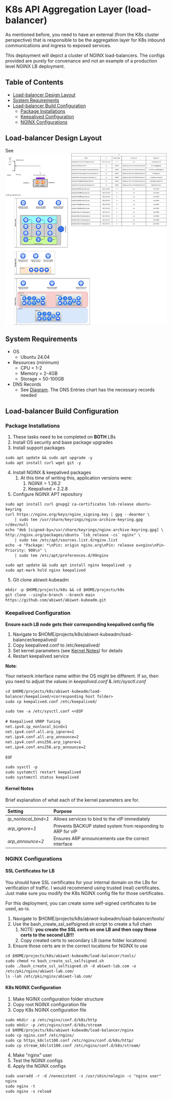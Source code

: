 # K8s API Aggregation Layer (load-balancer)

As mentioned before, you need to have an external (from the K8s cluster perspective) that is responsible to be the aggregation layer for K8s inbound communications and ingress to exposed services.

This deployment will depict a cluster of NGINX load-balancers.  The configs provided are purely for convenance and not an example of a production level NGINX LB deployment.

## Table of Contents

- [Load-balancer Design Layout](#load-balancer-design-layout)
- [System Requirements](#system-requirements)
- [Load-balancer Build Configuration](#load-balancer-build-configuration)
  - [Package Installations](#package-installations)
  - [Keepalived Configuration](#keepalived-configuration)
  - [NGINX Configurations](#nginx-configurations)

## Load-balancer Design Layout

See ![Diagram](../diagrams/kubeadm-infrastructure.drawio.svg)

## System Requirements

- OS
  - Ubuntu 24.04
- Resources (minimum)
  - CPU = 1-2
  - Memory = 2-4GB
  - Storage = 50-100GB
- DNS Records
  - See [Diagram](#load-balancer-design-layout).  The DNS Entries chart has the necessary records needed

## Load-balancer Build Configuration

### Package Installations

1. These tasks need to be completed on **BOTH** LBs
2. Install OS security and base package upgrades
3. Install support packages

```shell
sudo apt update && sudo apt upgrade -y
sudo apt install curl wget git -y
```

4. Install NGINX & keepalived packages
    1. At this time of writing this, application versions were:
        1. NGINX = 1.26.2
        2. Keepalived = 2.2.8
5. Configure NGINX APT repository

```shell
sudo apt install curl gnupg2 ca-certificates lsb-release ubuntu-keyring
curl https://nginx.org/keys/nginx_signing.key | gpg --dearmor \
    | sudo tee /usr/share/keyrings/nginx-archive-keyring.gpg >/dev/null
echo "deb [signed-by=/usr/share/keyrings/nginx-archive-keyring.gpg] \
http://nginx.org/packages/ubuntu `lsb_release -cs` nginx" \
    | sudo tee /etc/apt/sources.list.d/nginx.list
echo -e "Package: *\nPin: origin nginx.org\nPin: release o=nginx\nPin-Priority: 900\n" \
    | sudo tee /etc/apt/preferences.d/99nginx
```

```shell
sudo apt update && sudo apt install nginx keepalived -y
sudo apt-mark hold nginx keepalived
```

5. Git clone abiwot-kubeadm

```shell
mkdir -p $HOME/projects/k8s && cd $HOME/projects/k8s
git clone --single-branch --branch main https://github.com/abiwot/abiwot-kubeadm.git
```

### Keepalived Configuration

**Ensure each LB node gets their corresponding keepalived config file**

1. Navigate to $HOME/projects/k8s/abiwot-kubeadm/load-balancer/keepalived/
2. Copy keepalived.conf to /etc/keepalived/
3. Set kernel parameters (see [Kernel Notes](#kernel-notes)) for details
4. Restart keepalived service

**Note**:

Your network interface name within the OS might be different.  If so, then you need to adjust the values in *keepalived.conf* & */etc/sysctl.conf*

```shell
cd $HOME/projects/k8s/abiwot-kubeadm/load-balancer/keepalived/<corresponding host folder>
sudo cp keepalived.conf /etc/keepalived/
```

```shell
sudo tee -a /etc/sysctl.conf <<EOF

# Keepalived VRRP Tuning
net.ipv4.ip_nonlocal_bind=1
net.ipv4.conf.all.arp_ignore=1
net.ipv4.conf.all.arp_announce=2
net.ipv4.conf.ens256.arp_ignore=1
net.ipv4.conf.ens256.arp_announce=2

EOF

```

```shell
sudo sysctl -p
sudo systemctl restart keepalived
sudo systemctl status keepalived
```

#### Kernel Notes

Brief explanation of what each of the kernel parameters are for.

|Setting|Purpose|
|:------|:------|
|*ip_nonlocal_bind=1*|Allows services to bind to the vIP immediately|
|*arp_ignore=1*|Prevents BACKUP stated system from responding to ARP for vIP|
|*arp_announce=2*|Ensures ARP announcements use the correct interface|

### NGINX Configurations

#### SSL Certificates for LB

You should have SSL certificates for your internal domain on the LBs for verification of traffic.  I would recommend using trusted (real) certificates.  
Just make sure you modify the K8s NGINX config file for those certificates.

For this deployment, you can create some self-signed certificates to be used, as-is.

1. Navigate to $HOME/projects/k8s/abiwot-kubeadm/load-balancer/tools/
2. Use the bash_create_ssl_selfsigned.sh script to create a full chain
    1. NOTE: **you create the SSL certs on one LB and then copy those certs to the second LB!!!**
    2. Copy created certs to secondary LB (same folder locations)
3. Ensure those certs are in the correct locations for NGINX to use

```shell
cd $HOME/projects/k8s/abiwot-kubeadm/load-balancer/tools/
sudo chmod +x bash_create_ssl_selfsigned.sh
sudo ./bash_create_ssl_selfsigned.sh -d abiwot-lab.com -o /etc/pki/nginx/abiwot-lab.com/
ls -lah /etc/pki/nginx/abiwot-lab.com/
```

#### K8s NGINX Configuration

1. Make NGINX configuration folder structure
2. Copy root NGINX configuration file
3. Copy K8s NGINX configuration file

```shell
sudo mkdir -p /etc/nginx/conf.d/k8s/http
sudo mkdir -p /etc/nginx/conf.d/k8s/stream
cd $HOME/projects/k8s/abiwot-kubeadm/load-balancer/nginx
sudo cp nginx.conf /etc/nginx/
sudo cp https_k8clst100.conf /etc/nginx/conf.d/k8s/http/
sudo cp stream_k8clst100.conf /etc/nginx/conf.d/k8s/stream/
```

4. Make "nginx" user
5. Test the NGINX configs
6. Apply the NGINX configs

```shell
sudo useradd -r -d /nonexistent -s /usr/sbin/nologin -c "nginx user" nginx
sudo nginx -t
sudo nginx -s reload
```